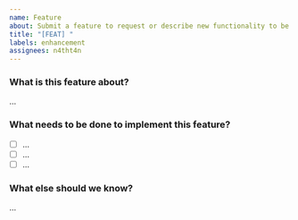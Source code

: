 ```yaml
---
name: Feature
about: Submit a feature to request or describe new functionality to be added.
title: "[FEAT] "
labels: enhancement
assignees: n4tht4n
---
```


### What is this feature about?

…

### What needs to be done to implement this feature?

- [ ] …
- [ ] …
- [ ] …

### What else should we know?

…
